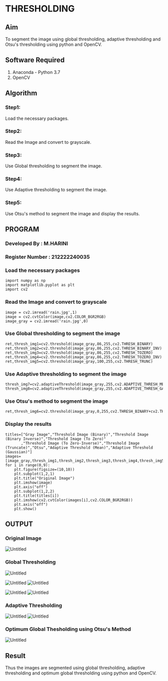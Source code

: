 # THRESHOLDING
## Aim
To segment the image using global thresholding, adaptive thresholding and Otsu's thresholding using python and OpenCV.

## Software Required
1. Anaconda - Python 3.7
2. OpenCV

## Algorithm

### Step1:
Load the necessary packages.

### Step2:
Read the Image and convert to grayscale.

### Step3:
Use Global thresholding to segment the image.

### Step4:
Use Adaptive thresholding to segment the image.

### Step5:
Use Otsu's method to segment the image and display the results.

## PROGRAM
### Developed By : M.HARINI
### Register Number : 212222240035


### Load the necessary packages
```
import numpy as np
import matplotlib.pyplot as plt
import cv2
```

### Read the Image and convert to grayscale
```
image = cv2.imread('rain.jpg',1)
image = cv2.cvtColor(image,cv2.COLOR_BGR2RGB)
image_gray = cv2.imread('rain.jpg',0)

```
### Use Global thresholding to segment the image
```
ret,thresh_img1=cv2.threshold(image_gray,86,255,cv2.THRESH_BINARY)
ret,thresh_img2=cv2.threshold(image_gray,86,255,cv2.THRESH_BINARY_INV)
ret,thresh_img3=cv2.threshold(image_gray,86,255,cv2.THRESH_TOZERO)
ret,thresh_img4=cv2.threshold(image_gray,86,255,cv2.THRESH_TOZERO_INV)
ret,thresh_img5=cv2.threshold(image_gray,100,255,cv2.THRESH_TRUNC)
```
### Use Adaptive thresholding to segment the image
```
thresh_img7=cv2.adaptiveThreshold(image_gray,255,cv2.ADAPTIVE_THRESH_MEAN_C,cv2.THRESH_BINARY,11,2)
thresh_img8=cv2.adaptiveThreshold(image_gray,255,cv2.ADAPTIVE_THRESH_GAUSSIAN_C,cv2.THRESH_BINARY,11,2)
```
### Use Otsu's method to segment the image 
```
ret,thresh_img6=cv2.threshold(image_gray,0,255,cv2.THRESH_BINARY+cv2.THRESH_OTSU)
```
### Display the results
```
titles=["Gray Image","Threshold Image (Binary)","Threshold Image (Binary Inverse)","Threshold Image (To Zero)"
       ,"Threshold Image (To Zero-Inverse)","Threshold Image (Truncate)","Otsu","Adaptive Threshold (Mean)","Adaptive Threshold (Gaussian)"]
images=[image_gray,thresh_img1,thresh_img2,thresh_img3,thresh_img4,thresh_img5,thresh_img6,thresh_img7,thresh_img8]
for i in range(0,9):
    plt.figure(figsize=(10,10))
    plt.subplot(1,2,1)
    plt.title("Original Image")
    plt.imshow(image)
    plt.axis("off")
    plt.subplot(1,2,2)
    plt.title(titles[i])
    plt.imshow(cv2.cvtColor(images[i],cv2.COLOR_BGR2RGB))
    plt.axis("off")
    plt.show()
```
## OUTPUT

### Original Image
![Untitled](https://github.com/kancharlaNarmadha/Thresholdingg/assets/119559316/8d418751-96c8-41fa-84c8-e4138a96c193)


### Global Thresholding
![Untitled](https://github.com/kancharlaNarmadha/Thresholdingg/assets/119559316/51bf4a67-21ca-4ead-bb3d-b97a83a58d76)

![Untitled](https://github.com/kancharlaNarmadha/Thresholdingg/assets/119559316/54f1502d-c71f-4f2f-9adb-7099b6ac33c3)
![Untitled](https://github.com/kancharlaNarmadha/Thresholdingg/assets/119559316/85c66366-8008-4980-981e-b7e7dd6341db)

![Untitled](https://github.com/kancharlaNarmadha/Thresholdingg/assets/119559316/dafdb5fc-e9d0-40e3-932b-20c3206752cd)
![Untitled](https://github.com/kancharlaNarmadha/Thresholdingg/assets/119559316/d42a647f-30d0-46bd-bb37-f3e9e2dc5dc1)


### Adaptive Thresholding
![Untitled](https://github.com/kancharlaNarmadha/Thresholdingg/assets/119559316/93dddaa4-0569-4d68-8f21-bcb5e315d74d)
![Untitled](https://github.com/kancharlaNarmadha/Thresholdingg/assets/119559316/48f0e679-637b-44b0-a850-a06859126629)

### Optimum Global Thesholding using Otsu's Method
![Untitled](https://github.com/kancharlaNarmadha/Thresholdingg/assets/119559316/b86d2d46-6472-4633-b0ca-f622c557e4a2)

## Result
Thus the images are segmented using global thresholding, adaptive thresholding and optimum global thresholding using python and OpenCV.

